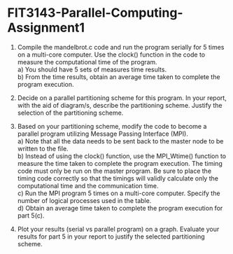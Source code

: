 # FIT3143-Parallel-Computing-Assignment1

1. Compile the mandelbrot.c code and run the program serially for 5 times on a multi-core computer. Use the clock() function in the code to measure the computational time of the program.  
a) You should have 5 sets of measures time results.  
b) From the time results, obtain an average time taken to complete the program
execution.

2. Decide on a parallel partitioning scheme for this program. In your report, with the aid of
diagram/s, describe the partitioning scheme. Justify the selection of the partitioning scheme.

3. Based on your partitioning scheme, modify the code to become a parallel program utilizing
Message Passing Interface (MPI).   
a) Note that all the data needs to be sent back to the master node to be written to the file.  
b) Instead of using the clock() function, use the MPI_Wtime() function to measure the time taken to complete the program execution. The timing code must only be run on the master program. Be sure to place the timing code correctly so that the timings will validly calculate only the computational time and the communication time.  
c) Run the MPI program 5 times on a multi-core computer. Specify the number of logical processes used in the table.  
d) Obtain an average time taken to complete the program execution for part 5(c).

4. Plot your results (serial vs parallel program) on a graph. Evaluate your results for part 5 in your
report to justify the selected partitioning scheme.
